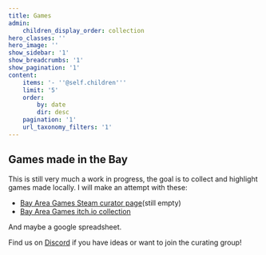 ```yaml
---
title: Games
admin:
    children_display_order: collection
hero_classes: ''
hero_image: ''
show_sidebar: '1'
show_breadcrumbs: '1'
show_pagination: '1'
content:
    items: '- ''@self.children'''
    limit: '5'
    order:
        by: date
        dir: desc
    pagination: '1'
    url_taxonomy_filters: '1'
---
```


## Games made in the Bay
This is still very much a work in progress, the goal is to collect and highlight games made locally.
I will make an attempt with these: 
- [Bay Area Games Steam curator page](https://store.steampowered.com/curator/36601108/)(still empty)
- [Bay Area Games itch.io collection](https://itch.io/c/710382/bay-area-games)

And maybe a google spreadsheet.

Find us on [Discord](https://discord.gg/tyVV4Wa) if you have ideas or want to join the curating group!
